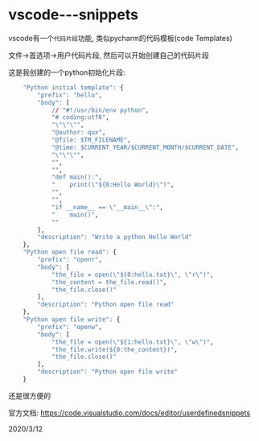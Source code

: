# vscode---snippets

vscode有一个`代码片段`功能, 类似pycharm的代码模板(code Templates)  

文件->首选项->用户代码片段, 然后可以开始创建自己的代码片段  

这是我创建的一个python初始化片段:  
```r
	"Python initial template": {
		"prefix": "hello",
		"body": [
			// "#!/usr/bin/env python",
			"# coding:utf8",
			"\"\"\"",
			"@author: qux",
			"@file: $TM_FILENAME",
			"@time: $CURRENT_YEAR/$CURRENT_MONTH/$CURRENT_DATE",
			"\"\"\"",
			"",
			"",
			"def main():",
			"    print(\"${0:Hello World}\")",
			"",
			"",
			"if __name__ == \"__main__\":",
			"    main()",
			""
		],
		"description": "Write a python Hello World"
	},
	"Python open file read": {
		"prefix": "openr",
		"body": [
			"the_file = open(\"${0:hello.txt}\", \"r\")",
			"the_content = the_file.read()",
			"the_file.close()"
		],
		"description": "Python open file read"
	},
	"Python open file write": {
		"prefix": "openw",
		"body": [
			"the_file = open(\"${1:hello.txt}\", \"w\")",
			"the_file.write(${0:the_content})",
			"the_file.close()"
		],
		"description": "Python open file write"
	}
```

还是很方便的  

官方文档: https://code.visualstudio.com/docs/editor/userdefinedsnippets  


2020/3/12  
